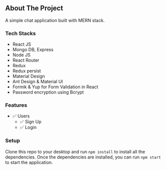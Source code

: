 



## **About The Project**

A simple chat application built with MERN stack.

### **Tech Stacks**

- React JS
- Mongo DB, Express
- Node JS
- React Router
- Redux
- Redux persist
- Material Design
- Ant Design & Material UI
- Formik & Yup for Form Validation in React
- Password encryption using Bcrypt

### **Features**

 - :white_check_mark: Users
   - :white_check_mark: Sign Up
   - :white_check_mark: Login


### **Setup**

Clone this repo to your desktop and run `npm install` to install all the dependencies.
Once the dependencies are installed, you can run `npm start` to start the application.

